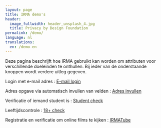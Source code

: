 ```yaml
---
layout: page
title: IRMA demo's
header:
  image_fullwidth: header_unsplash_4.jpg
  title: Privacy by Design Foundation
permalink: /demo/
language: nl
translations:
  en: /demo-en
---
```


Deze pagina beschrijft hoe IRMA gebruikt kan worden om attributen voor
verschillende doeleinden te onthullen. Bij ieder van de onderstaande
knoppen wordt verdere uitleg gegeven.

Login met e-mail adres
:   <a class="button" href="https://privacybydesign.foundation/demo/mail">E-mail login</a>  
    
Adres opgave via automatisch invullen van velden
:    <a class="button"
href="https://privacybydesign.foundation/demo/adres">Adres invullen</a>

Verificatie of iemand student is
:    <a class="button"
href="https://privacybydesign.foundation/demo/student">Student check</a>

Leeftijdscontrole
:    <a class="button"
href="https://privacybydesign.foundation/demo/18plus">18+ check</a>

Registratie en verificatie om online films te kijken
:    <a class="button"
href="https://privacybydesign.foundation/demo/irmaTube">IRMATube</a>




